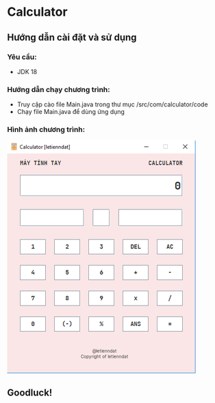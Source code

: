 # Calculator
## Hướng dẫn cài đặt và sử dụng
### Yêu cầu:
-   JDK 18
### Hướng dẫn chạy chương trình:
-   Truy cập cào file Main.java trong thư mục /src/com/calculator/code
-   Chạy file Main.java để dùng ứng dụng
### Hình ảnh chương trình:
<img src="/image_readme/1.PNG">

## Goodluck!
